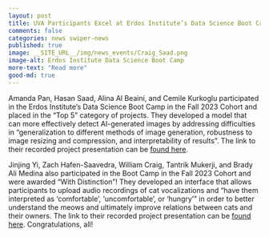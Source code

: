 ```yaml
---
layout: post  
title: UVA Participants Excel at Erdos Institute’s Data Science Boot Camp  
comments: false  
categories: news swiper-news  
published: true  
image: __SITE_URL__/img/news_events/Craig_Saad.png
image-alt: Erdos Institute Data Science Boot Camp  
more-text: "Read more"
good-md: true
---
```


<!--more-->

Amanda Pan, Hasan Saad, Alina Al Beaini, and Cemile Kurkoglu participated in the Erdos Institute’s Data Science Boot Camp in the Fall 2023 Cohort and placed in the “Top 5” category of projects. They developed a model that can more effectively detect AI-generated images by addressing difficulties in “generalization to different methods of image generation, robustness to image resizing and compression, and interpretability of results”. The link to their recorded project presentation can be [found here](https://www.erdosinstitute.org/project-database/fall-2023/data-science-boot-camp/ai-generated-image-detection).

Jinjing Yi, Zach Hafen-Saavedra, William Craig, Tantrik Mukerji, and Brady Ali Medina also participated in the Boot Camp in the Fall 2023 Cohort and were awarded “With Distinction”! They developed an interface that allows participants to upload audio recordings of cat vocalizations and “have them interpreted as ‘comfortable’, ‘uncomfortable’, or ‘hungry’” in order to better understand the meows and ultimately improve relations between cats and their owners. The link to their recorded project presentation can be [found here](https://www.erdosinstitute.org/project-database/fall-2023/data-science-boot-camp/meow-by-meow). Congratulations, all!
